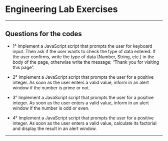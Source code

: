 # Engineering Lab Exercises
---
## Questions for the codes

- 1° Implement a JavaScript script that prompts the user for keyboard input. Then ask if the user wants to check the type of data entered. If the user confirms, write the type of data (Number, String, etc.) in the body of the page, otherwise write the message: “Thank you for visiting this page”.

- 2° Implement a JavaScript script that prompts the user for a positive integer. As soon as the user enters a valid value, inform in an alert window if the number is prime or not.

- 3° Implement a JavaScript script that prompts the user for a positive integer. As soon as the user enters a valid value, inform in an alert window if the number is odd or even.

- 4° Implement a JavaScript script that prompts the user for a positive integer. As soon as the user enters a valid value, calculate its factorial and display the result in an alert window.


---
